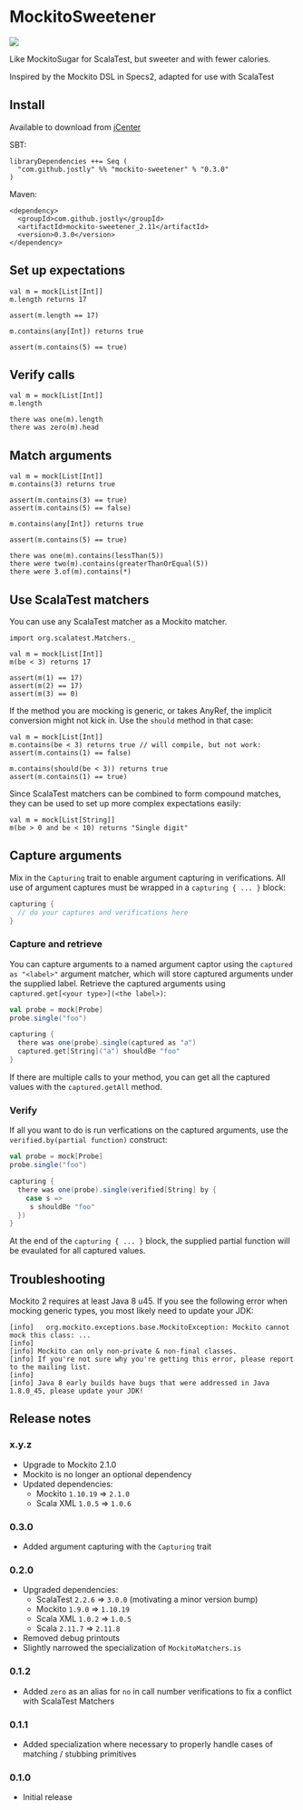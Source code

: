 # MockitoSweetener

[![](https://travis-ci.org/jostly/mockito-sweetener.svg?branch=master)](https://travis-ci.org/jostly/mockito-sweetener/builds)


Like MockitoSugar for ScalaTest, but sweeter and with fewer calories.

Inspired by the Mockito DSL in Specs2, adapted for use with ScalaTest

## Install

Available to download from [jCenter](https://bintray.com/bintray/jcenter?filterByPkgName=mockito-sweetener)

SBT:

```
libraryDependencies ++= Seq (
  "com.github.jostly" %% "mockito-sweetener" % "0.3.0"
)
```

Maven:

```
<dependency>
  <groupId>com.github.jostly</groupId>
  <artifactId>mockito-sweetener_2.11</artifactId>
  <version>0.3.0</version>
</dependency>
```

## Set up expectations

```
val m = mock[List[Int]]
m.length returns 17

assert(m.length == 17)

m.contains(any[Int]) returns true

assert(m.contains(5) == true)
```

## Verify calls

```
val m = mock[List[Int]]
m.length

there was one(m).length
there was zero(m).head
```

## Match arguments

```
val m = mock[List[Int]]
m.contains(3) returns true

assert(m.contains(3) == true)
assert(m.contains(5) == false)

m.contains(any[Int]) returns true

assert(m.contains(5) == true)

there was one(m).contains(lessThan(5))
there were two(m).contains(greaterThanOrEqual(5))
there were 3.of(m).contains(*)
```

## Use ScalaTest matchers

You can use any ScalaTest matcher as a Mockito matcher.

```
import org.scalatest.Matchers._

val m = mock[List[Int]]
m(be < 3) returns 17

assert(m(1) == 17)
assert(m(2) == 17)
assert(m(3) == 0)
```

If the method you are mocking is generic, or takes AnyRef,
the implicit conversion might not kick in. Use the `should`
method in that case:

```
val m = mock[List[Int]]
m.contains(be < 3) returns true // will compile, but not work:
assert(m.contains(1) == false)

m.contains(should(be < 3)) returns true
assert(m.contains(1) == true)
```

Since ScalaTest matchers can be combined to form compound
matches, they can be used to set up more complex expectations easily:

```
val m = mock[List[String]]
m(be > 0 and be < 10) returns "Single digit"
```

## Capture arguments

Mix in the `Capturing` trait to enable argument capturing in verifications. All use of argument captures
must be wrapped in a `capturing { ... }` block:

```scala
capturing {
  // do your captures and verifications here
}
```

### Capture and retrieve

You can capture arguments to a named argument captor using the `captured as "<label>"` argument matcher,
which will store captured arguments under the supplied label. Retrieve the captured arguments
using `captured.get[<your type>](<the label>)`:

```scala
val probe = mock[Probe]
probe.single("foo")

capturing {
  there was one(probe).single(captured as "a")
  captured.get[String]("a") shouldBe "foo"
}
```

If there are multiple calls to your method, you can get all the captured values with
the `captured.getAll` method.

### Verify

If all you want to do is run verfications on the captured arguments, use the
`verified.by(partial function)` construct:

```scala
val probe = mock[Probe]
probe.single("foo")

capturing {
  there was one(probe).single(verified[String] by {
    case s =>
     s shouldBe "foo"
  })
}
```

At the end of the `capturing { ... }` block, the supplied partial function will be evaulated for
all captured values.

## Troubleshooting

Mockito 2 requires at least Java 8 u45. If you see the following error when mocking generic types, 
you most likely need to update your JDK:
```
[info]   org.mockito.exceptions.base.MockitoException: Mockito cannot mock this class: ...
[info]
[info] Mockito can only non-private & non-final classes.
[info] If you're not sure why you're getting this error, please report to the mailing list.
[info]
[info] Java 8 early builds have bugs that were addressed in Java 1.8.0_45, please update your JDK!
```

## Release notes

### x.y.z 

* Upgrade to Mockito 2.1.0
* Mockito is no longer an optional dependency
* Updated dependencies:
    * Mockito `1.10.19` => `2.1.0`
    * Scala XML `1.0.5` => `1.0.6`

### 0.3.0

* Added argument capturing with the `Capturing` trait

### 0.2.0

* Upgraded dependencies:
    * ScalaTest `2.2.6` => `3.0.0` (motivating a minor version bump)
    * Mockito `1.9.0` => `1.10.19`
    * Scala XML `1.0.2` => `1.0.5`
    * Scala `2.11.7` => `2.11.8`
* Removed debug printouts
* Slightly narrowed the specialization of `MockitoMatchers.is`

### 0.1.2

* Added `zero` as an alias for `no` in call number verifications
  to fix a conflict with ScalaTest Matchers

### 0.1.1

* Added specialization where necessary to properly handle cases of matching / stubbing primitives

### 0.1.0

* Initial release